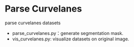 # Parse Curvelanes
parse curvelanes datasets

- parse_curvelanes.py：generate segmentation mask.
- vis_curvelanes.py: visualize datasets on original image.
